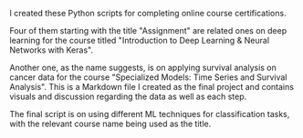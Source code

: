 I created these Python scripts for completing online course certifications. 

Four of them starting with the title "Assignment" are related ones on deep learning for the course titled "Introduction to Deep Learning & Neural Networks with Keras". 

Another one, as the name suggests, is on applying survival analysis on cancer data for the course "Specialized Models: Time Series and Survival Analysis". This is a Markdown file I created as the final project and contains visuals and discussion regarding the data as well as each step.   

The final script is on using different ML techniques for classification tasks, with the relevant course name being used as the title.    
